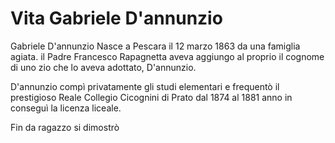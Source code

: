 # Vita Gabriele D'annunzio

Gabriele D'annunzio Nasce a Pescara il 12 marzo 1863 da una famiglia agiata.
il Padre Francesco Rapagnetta aveva aggiungo al proprio il cognome di uno zio che lo aveva adottato, D'annunzio.

D'annunzio compì privatamente gli studi elementari e frequentò il prestigioso Reale Collegio Cicognini di Prato dal 1874 al 1881 anno in conseguì la licenza liceale.

Fin da ragazzo si dimostrò 
<!--stackedit_data:
eyJoaXN0b3J5IjpbNTI2OTE3NDU4LDEyMDg3NTU2NzMsLTEzNz
IzOTY2NzUsLTUxNzE0Nzc5LC0xODMzMjk3Nzg2LC0yMDg4NzQ2
NjEyXX0=
-->